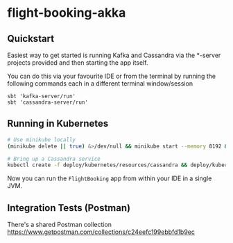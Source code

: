 # flight-booking-akka

## Quickstart

Easiest way to get started is running Kafka and Cassandra via the *-server projects provided and then starting the app itself. 

You can do this via your favourite IDE or from the terminal by running the following commands each in a different terminal window/session

```
sbt 'kafka-server/run'
sbt 'cassandra-server/run'
```

## Running in Kubernetes

```sh
# Use minikube locally
(minikube delete || true) &>/dev/null && minikube start --memory 8192 && eval $(minikube docker-env)

# Bring up a Cassandra service
kubectl create -f deploy/kubernetes/resources/cassandra && deploy/kubernetes/scripts/kubectl-wait-for-pods && kubectl exec cassandra-0 -- nodetool status
```

Now you can run the `FlightBooking` app from within your IDE in a single JVM.

## Integration Tests (Postman)

There's a shared Postman collection https://www.getpostman.com/collections/c24eefc199ebbfd1b9ec